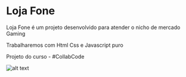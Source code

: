 # Loja Fone 

Loja Fone é um projeto desenvolvido para atender o nicho de mercado Gaming

Trabalharemos com Html Css e Javascript puro

Projeto do curso - #CollabCode


![alt text](https://scontent-gru2-2.xx.fbcdn.net/v/t1.0-9/123139030_1020599685105221_6373029789017554183_o.jpg?_nc_cat=110&ccb=2&_nc_sid=8024bb&_nc_eui2=AeHqjoMDgQ_RoNqFLUpZoO3YLbvD8sQLasstu8PyxAtqy8mOsND3hjLBP2PRjV6wiCOlyqElwtwgp1QQ4liZ_X8d&_nc_ohc=iDUfCT7MWt8AX9E8pHl&_nc_ht=scontent-gru2-2.xx&oh=5a7222ff81ebb74c615c709273351e89&oe=5FBC9F8D)
